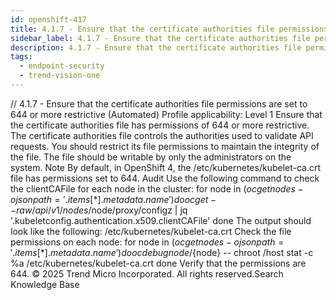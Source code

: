 ```yaml
---
id: openshift-417
title: 4.1.7 - Ensure that the certificate authorities file permissions are set to 644 or more restrictive (Automated)
sidebar_label: 4.1.7 - Ensure that the certificate authorities file permissions are set to 644 or more restrictive (Automated)
description: 4.1.7 - Ensure that the certificate authorities file permissions are set to 644 or more restrictive (Automated)
tags:
  - endpoint-security
  - trend-vision-one
---
```


/*<![CDATA[*/ $('#title').html($('meta[name=map-description]').attr('content')); /*]]>*/ 4.1.7 - Ensure that the certificate authorities file permissions are set to 644 or more restrictive (Automated) Profile applicability: Level 1 Ensure that the certificate authorities file has permissions of 644 or more restrictive. The certificate authorities file controls the authorities used to validate API requests. You should restrict its file permissions to maintain the integrity of the file. The file should be writable by only the administrators on the system. Note By default, in OpenShift 4, the /etc/kubernetes/kubelet-ca.crt file has permissions set to 644. Audit Use the following command to check the clientCAFile for each node in the cluster: for node in $(oc get nodes -ojsonpath='{.items[*].metadata.name}') do oc get --raw /api/v1/nodes/$node/proxy/configz | jq '.kubeletconfig.authentication.x509.clientCAFile' done The output should look like the following: /etc/kubernetes/kubelet-ca.crt Check the file permissions on each node: for node in $(oc get nodes -o jsonpath='{.items[*].metadata.name}') do oc debug node/${node} -- chroot /host stat -c %a /etc/kubernetes/kubelet-ca.crt done Verify that the permissions are 644. © 2025 Trend Micro Incorporated. All rights reserved.Search Knowledge Base